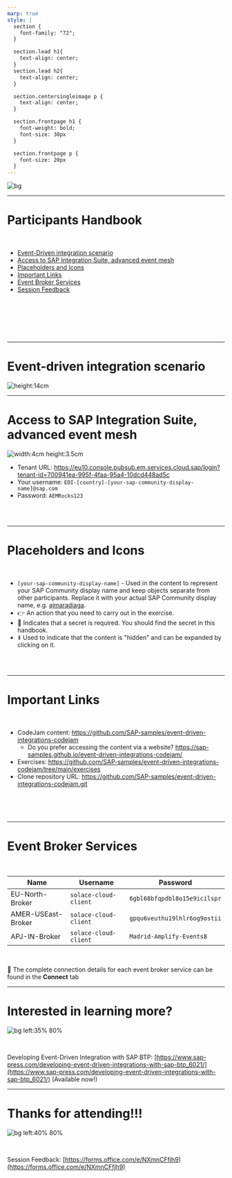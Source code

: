 ```yaml
---
marp: true
style: |
  section {
    font-family: "72";
  }

  section.lead h1{
    text-align: center;
  }
  section.lead h2{
    text-align: center;
  }

  section.centersingleimage p {
    text-align: center;
  }

  section.frontpage h1 {
    font-weight: bold;
    font-size: 30px
  }

  section.frontpage p {
    font-size: 20px
  }
---
```

<!-- paginate: false -->

![bg](./assets/art/EDI-CodeJams.png)


---
<!-- paginate: false -->

# Participants Handbook

<br/>

- [Event-Driven integration scenario](#event-driven-integration-scenario)
- [Access to SAP Integration Suite, advanced event mesh](#access-to-sap-integration-suite-advanced-event-mesh)
- [Placeholders and Icons](#placeholders-and-icons)
- [Important Links](#important-links)
- [Event Broker Services](#event-broker-services)
- [Session Feedback](#thanks-for-attending)

<br/><br/><br/><br/><br/>

--- 
<!-- paginate: true -->
# Event-driven integration scenario

<!-- _class: centersingleimage -->
![height:14cm](assets/diagrams/final-diagram.png)

--- 
<!-- paginate: true -->
# Access to SAP Integration Suite, advanced event mesh

<!-- _class: centersingleimage -->
![width:4cm height:3.5cm](exercises/03-cloudevents-at-sap/assets/advanced-event-mesh.png)

- Tenant URL: https://eu10.console.pubsub.em.services.cloud.sap/login?tenant-id=700941ea-995f-4faa-95a4-10dcd448ad5c 
- Your username: `EDI-[country]-[your-sap-community-display-name]@sap.com` 
- Password: `AEMRocks123` 

<br/><br/>

--- 
<!-- paginate: true -->
# Placeholders and Icons

<br/>

- `[your-sap-community-display-name]` - Used in the content to represent your SAP Community display name and keep objects separate from other participants. Replace it with your actual SAP Community display name, e.g. [ajmaradiaga](https://community.sap.com/t5/user/viewprofilepage/user-id/107).
- 👉 An action that you need to carry out in the exercise.
- 🔐  Indicates that a secret is required. You should find the secret in this handbook.
- ⇟ Used to indicate that the content is "hidden" and can be expanded by clicking on it.

<br/><br/>


---
<!-- paginate: true -->
# Important Links

<br/>

- CodeJam content: https://github.com/SAP-samples/event-driven-integrations-codejam
  - Do you prefer accessing the content via a website?
  https://sap-samples.github.io/event-driven-integrations-codejam/
- Exercises: https://github.com/SAP-samples/event-driven-integrations-codejam/tree/main/exercises
- Clone repository URL: https://github.com/SAP-samples/event-driven-integrations-codejam.git

<br/><br/><br/>

---

# Event Broker Services

<br/>

| Name | Username | Password |
  |---|---|---|
  | EU-North-Broker | `solace-cloud-client` | `6gbl68bfqpdbl8o15e9icilspr` |
  | AMER-USEast-Broker | `solace-cloud-client` | `gpqu6veuthu19lhlr6og9ostii` |
  | APJ-IN-Broker | `solace-cloud-client` | `Madrid-Amplify-Events8` |

<br/>

📝 The complete connection details for each event broker service can be found in the **Connect** tab
<br/>

--- 
<!-- _class: centersingleimage -->

# Interested in learning more?

![bg left:35% 80%](./assets/art/sap-press-e-bite.jpg)

<br/>

Developing Event-Driven Integration with SAP BTP: [https://www.sap-press.com/developing-event-driven-integrations-with-sap-btp_6021/](https://www.sap-press.com/developing-event-driven-integrations-with-sap-btp_6021/)
(Available now!)

--- 
<!-- _class: centersingleimage -->

# Thanks for attending!!!

![bg left:40% 80%](./SessionFeedback.png)

<br/>

Session Feedback: [https://forms.office.com/e/NXmnCFfjh9](https://forms.office.com/e/NXmnCFfjh9)
